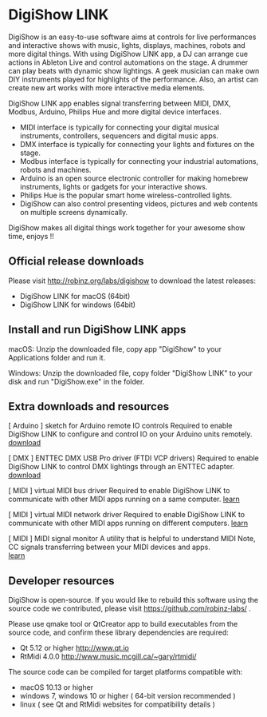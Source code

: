# DigiShow LINK
DigiShow is an easy-to-use software aims at controls for live performances and interactive shows with music, lights, displays, machines, robots and more digital things. With using DigiShow LINK app, a DJ can arrange cue actions in Ableton Live and control automations on the stage. A drummer can play beats with dynamic show lightings. A geek musician can make own DIY instruments played for highlights of the performance. Also, an artist can create new art works with more interactive media elements.

DigiShow LINK app enables signal transferring between MIDI, DMX, Modbus, Arduino, Philips Hue and more digital device interfaces.

- MIDI interface is typically for connecting your digital musical instruments, controllers, sequencers and digital music apps.
- DMX interface is typically for connecting your lights and fixtures on the stage. 
- Modbus interface is typically for connecting your industrial automations, robots and machines.
- Arduino is an open source electronic controller for making homebrew instruments, lights or gadgets for your interactive shows.
- Philips Hue is the popular smart home wireless-controlled lights.
- DigiShow can also control presenting videos, pictures and web contents on multiple screens dynamically.

DigiShow makes all digital things work together for your awesome show time, enjoys !!

## Official release downloads
Please visit http://robinz.org/labs/digishow to download the latest releases:
- DigiShow LINK for macOS (64bit)
- DigiShow LINK for windows (64bit)

## Install and run DigiShow LINK apps
macOS:
Unzip the downloaded file, copy app "DigiShow" to your Applications folder and run it.

Windows:
Unzip the downloaded file, copy folder "DigiShow LINK" to your disk and run "DigiShow.exe" in the folder.

## Extra downloads and resources
[ Arduino ] sketch for Arduino remote IO controls
Required to enable DigiShow LINK to configure and control IO on your Arduino units remotely.
[download](https://github.com/robinz-labs/rioc-arduino/releases)

[ DMX ] ENTTEC DMX USB Pro driver (FTDI VCP drivers) 
Required to enable DigiShow LINK to control DMX lightings through an ENTTEC adapter.
[download](https://www.ftdichip.com/Drivers/VCP.htm)

[ MIDI ] virtual MIDI bus driver 
Required to enable DigiShow LINK to communicate with other MIDI apps running on a same computer.
[learn](https://help.ableton.com/hc/en-us/articles/209774225-How-to-setup-a-virtual-MIDI-bus) 
 
[ MIDI ] virtual MIDI network driver 
Required to enable DigiShow LINK to communicate with other MIDI apps running on different computers.
[learn](https://help.ableton.com/hc/en-us/articles/209071169-How-to-setup-a-virtual-MIDI-network) 

[ MIDI ] MIDI signal monitor 
A utility that is helpful to understand MIDI Note, CC signals transferring between your MIDI devices and apps.  
[learn](https://support.native-instruments.com/hc/en-us/articles/209544729-How-to-Monitor-the-Input-of-a-MIDI-Controller)
 
## Developer resources
DigiShow is open-source. If you would like to rebuild this software using the source code we contributed, please visit https://github.com/robinz-labs/ .

Please use qmake tool or QtCreator app to build executables from the source code, and confirm these library dependencies are required:
- Qt 5.12 or higher http://www.qt.io
- RtMidi 4.0.0 http://www.music.mcgill.ca/~gary/rtmidi/

The source code can be compiled for target platforms compatible with:
- macOS 10.13 or higher
- windows 7, windows 10 or higher ( 64-bit version recommended )
- linux ( see Qt and RtMidi websites for compatibility details )
